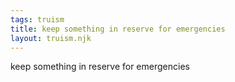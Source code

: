 ```yaml
---
tags: truism
title: keep something in reserve for emergencies
layout: truism.njk
---
```


keep something in reserve for emergencies